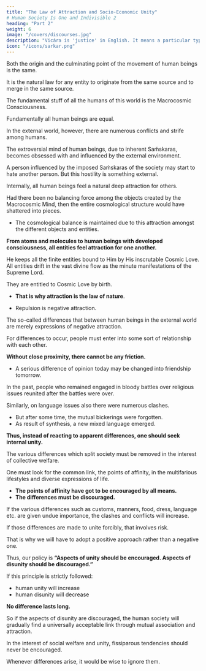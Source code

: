 ```yaml
---
title: "The Law of Attraction and Socio-Economic Unity"
# Human Society Is One and Indivisible 2
heading: "Part 2"
weight: 6
image: "/covers/discourses.jpg"
description: "Vicára is 'justice' in English. It means a particular type of mental process to ascertain the truth"
icon: "/icons/sarkar.png"
---
```



Both the origin and the culminating point of the movement of human beings is the same.

It is the natural law for any entity to originate from the same source and to merge in the same source.

The fundamental stuff of all the humans of this world is the Macrocosmic Consciousness. 

<!-- All are the children of the Supreme Immortality (Amrtasya Puttŕah).  -->

Fundamentally all human beings are equal. <!-- Therefore there should not be any discrimination. --> 

In the external world, however, there are numerous conflicts and strife among humans. 

<!-- The poet Rabindranath Tagore said,

Hiḿsáy unmatta prthvii nitya nit́hura dvandva
Ghora kut́ila pantha táhára lobha jat́ila bandha.
[Mad with violence is the world,
Cruel are the battles which [[rage]] each day.
Crooked indeed are the ways of the world
Bound by the noose of greed.] -->

<!-- The various races and countries have been plagued with clashes and conflicts due to petty, selfish interests. Every house is shaken with conflict. How many wars have plagued the world? How much blood has flowed into the rivers of the world? So can we truly say that there is no difference between people? Where is the unity which creates a common bond among human beings? To get the proper answer, one has to go deep into human psychology because true unity lies in the realm of the human mind.  -->

The extroversial mind of human beings, due to inherent Saḿskaras, becomes obsessed with and influenced by the external environment. 

A person influenced by the imposed Saḿskaras of the society may start to hate another person. But this hostility is something external.

Internally, all human beings feel a natural deep attraction for others. <!-- This attraction is the natural wont of living beings.  -->

Had there been no balancing force among the objects created by the Macrocosmic Mind, then the entire cosmological structure would have shattered into pieces. 
- The cosmological balance is maintained due to this attraction amongst the different objects and entities.

**From atoms and molecules to human beings with developed consciousness, all entities feel attraction for one another.** 

He keeps all the finite entities bound to Him by His inscrutable Cosmic Love. All entities drift in the vast divine flow as the minute manifestations of the Supreme Lord.

They are entitled to Cosmic Love by birth.
- **That is why attraction is the law of nature**. 
<!-- Attraction is not negative repulsion, rather --> 
- Repulsion is negative attraction.

The so-called differences that between human beings in the external world are merely expressions of negative attraction.

For differences to occur, people must enter into some sort of relationship with each other. 

**Without close proximity, there cannot be any friction.** 
- A serious difference of opinion today may be changed into friendship tomorrow.

<!-- Ábád kare vivád kare suvád kare tárá.
[The same people who quarrel today may rejoice together in common friendship tomorrow.] -->

In the past, people who remained engaged in bloody battles over religious issues reunited after the battles were over. 

Similarly, on language issues also there were numerous clashes. 
- But after some time, the mutual bickerings were forgotten. 
- As result of synthesis, a new mixed language emerged. 

**Thus, instead of reacting to apparent differences, one should seek internal unity.** 

The various differences which split society must be removed in the interest of collective welfare. 

One must look for the common link, the points of affinity, in the multifarious lifestyles and diverse expressions of life. 
- **The points of affinity have got to be encouraged by all means.**
- **The differences must be discouraged.** 

If the various differences such as customs, manners, food, dress, language etc. are given undue importance, the clashes and conflicts will increase. 

If those differences are made to unite forcibly, that involves risk. 

That is why we will have to adopt a positive approach rather than a negative one.

Thus, our policy is **“Aspects of unity should be encouraged. Aspects of disunity should be discouraged.”** 

If this principle is strictly followed:
- human unity will increase
- human disunity will decrease 

**No difference lasts long.**

So if the aspects of disunity are discouraged, the human society will gradually find a universally acceptable link through mutual association and attraction. 

In the interest of social welfare and unity, fissiparous tendencies should never be encouraged. 

Whenever differences arise, it would be wise to ignore them.

<!--  If at all something should be said, then one should say that this is not the proper time to bother about petty differences.
 -->

<!-- , causing severe damage to humanity. --> 
